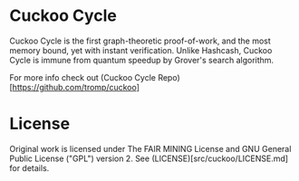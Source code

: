 # Cuckoo Cycle

Cuckoo Cycle is the first graph-theoretic proof-of-work, and the most memory bound, yet with instant verification.
Unlike Hashcash, Cuckoo Cycle is immune from quantum speedup by Grover's search algorithm.

For more info check out (Cuckoo Cycle Repo)[https://github.com/tromp/cuckoo]

# License

Original work is licensed under The FAIR MINING License and GNU General Public License ("GPL") version 2.
See (LICENSE)[src/cuckoo/LICENSE.md] for details.
